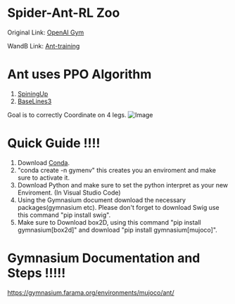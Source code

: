 # Spider-Ant-RL Zoo
Original Link: [OpenAI Gym](https://github.com/openai/gym.git)

WandB Link: [Ant-training](https://wandb.ai/shinebay55-ohio-university/Main_training)



# Ant uses PPO Algorithm
1. [SpiningUp](https://spinningup.openai.com/en/latest/algorithms/ppo.html)
2. [BaseLines3](https://stable-baselines3.readthedocs.io/en/master/modules/ppo.html#)

Goal is to correctly Coordinate on 4 legs.
![Image](https://github.com/user-attachments/assets/83cb9bd6-e9ac-4c57-9760-7fbf5e72ff7d)

# Quick Guide !!!!
1. Download [Conda](https://anaconda.org/anaconda/conda).
2. "conda create -n gymenv" this creates you an enviroment and make sure to activate it.
3. Download Python and make sure to set the python interpret as your new Enviroment. (In Visual Studio Code) 
4. Using the Gymnasium document download the necessary packages(gymnasium etc). Please don't forget to download Swig use this command "pip install swig".
5. Make sure to Download box2D, using this command "pip install gymnasium[box2d]" and download "pip install gymnasium[mujoco]".

# Gymnasium Documentation and Steps !!!!!
https://gymnasium.farama.org/environments/mujoco/ant/
